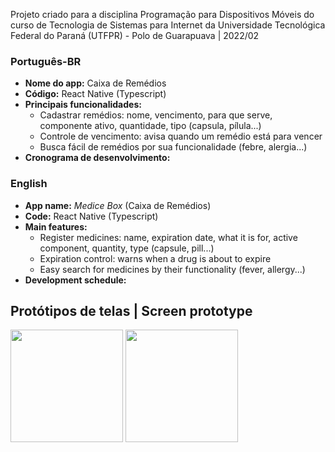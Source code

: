 Projeto criado para a disciplina Programação para Dispositivos Móveis do curso de Tecnologia de Sistemas para Internet da Universidade Tecnológica Federal do Paraná (UTFPR) - Polo de Guarapuava | 2022/02

### Português-BR
- **Nome do app:** Caixa de Remédios
- **Código:** React Native (Typescript)
- **Principais funcionalidades:** 
    * Cadastrar remédios: nome, vencimento, para que serve, componente ativo, quantidade, tipo (capsula, pílula...)
    * Controle de vencimento: avisa quando um remédio está para vencer
    * Busca fácil de remédios por sua funcionalidade (febre, alergia...)
- **Cronograma de desenvolvimento:** 


### English
- **App name:**  *Medice Box* (Caixa de Remédios)
- **Code:** React Native (Typescript)
- **Main features:**
    * Register medicines: name, expiration date, what it is for, active component, quantity, type (capsule, pill...)
    * Expiration control: warns when a drug is about to expire
    * Easy search for medicines by their functionality (fever, allergy...)
- **Development schedule:**


## Protótipos de telas | Screen prototype

<img height="180em" src="https://by3301files.storage.live.com/y4mMMbNgaI7Ca-Id3EXS5ZWhLDbjLFnwT-dm962-zHmMghzgpqQcsKoJIEyAK7MpZAlbk2YO-vNKnLYTQVo5ipmAwEvvKD3k7brnb0XICkyNKpSsT3JvgUew1OS-HMldqyjEKZ58LnV4Qs48D2OIzWMl74B74ptSGlnn4ZPvykRx8KMi6IBOEUBPsMRzAJgRVMIy4tWttn4wKZzapNtd9dEqw/logo.png?psid=1&width=525&height=196"/>

<img height="180em" src="https://by3301files.storage.live.com/y4mGe3OKA11hYvk9FIcq_caXz6X8IAY0a18nNuo73xSBGi8dRnR1CiRsNRBK65X6A7dxWJCHoQRFs9I0SEogyRf1_4ZBOyrhUdxr_y_xIf5FmxfbRuoME3extpQs5fgGqPRkf9HgCsJl15Equ9vN4ahwhOhdT2R6uhJVYQuw06QeoER-ZjDg644pTgZC7XGw3kwdkZ7zoExgysAatFYYlyFww/main_screen.png?psid=1&width=610&height=1082"/>